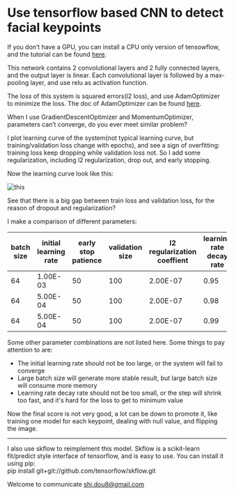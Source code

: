 # Use tensorflow based CNN to detect facial keypoints

If you don’t have a GPU, you can install a CPU only version of tensowflow, and the tutorial can be found [here](https://www.tensorflow.org/versions/r0.7/get_started/os_setup.html#pip-installation). 
   
This network contains 2 convolutional layers and 2 fully connected layers, and the output layer is linear. Each convolutional layer is followed by a max-pooling layer, and use relu as activation function.

The loss of this system is squared errors(l2 loss), and use AdamOptimizer to minimize the loss. The doc of AdamOptimizer can be found [here](https://github.com/jikexueyuanwiki/tensorflow-zh/blob/master/SOURCE/api_docs/python/train.md#AdamOptimizer).  
   
When I use GradientDescentOptimizer and MomentumOptimizer, parameters can’t converge, do you ever meet similar problem?

I plot learning curve of the system(not typical learning curve, but training/validation loss change with epochs), and see a sign of overfitting: training loss keep dropping while validation loss not. So I add some regularization, including l2 regularization, drop out, and early stopping. 

Now the learning curve look like this: 

![this](https://github.com/saber1988/facial-keypoints-detection/blob/master/learning_curve1.png) 

See that there is a big gap between train loss and validation loss, for the reason of dropout and regularization?

I make a comparison of different parameters: 
  
batch size | initial learning rate | early stop patience | validation size | l2 regularization coeffient | learning rate decay rate | optimizer | best loss
---|---|---|---|---|---|---|---
64 | 1.00E-03 | 50 | 100 | 2.00E-07 | 0.95 | AdamOptimizer | 0.015985    
64 | 5.00E-04 | 50 | 100 | 2.00E-07 | 0.98 | AdamOptimizer | 0.016929  
64 | 5.00E-04 | 50 | 100 | 2.00E-07 | 0.99 | AdamOptimizer | 0.021319  

Some other parameter combinations are not listed here. Some things to pay attention to are:  
 
* The initial learning rate should not be too large, or the system will fail to converge   
* Large batch size will generate more stable result, but large batch size will consume more memory   
* Learning rate decay rate should not be too small, or the step will shrink too fast, and it's hard for the loss to get to minimum value   

Now the final score is not very good, a lot can be down to promote it, like training one model for each keypoint, dealing with null value, and flipping the image.    
_____________________

I also use skflow to reimplement this model. Skflow is a scikit-learn fit/predict style interface of tensorflow, and is easy to use.  You can install it using pip:    
pip install git+git://github.com/tensorflow/skflow.git   

Welcome to communicate
shi.dou8@gmail.com






